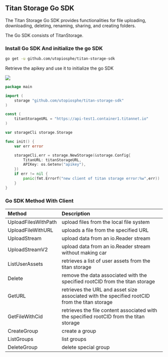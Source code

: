 ## Titan Storage Go SDK
The Titan Storage Go SDK provides functionalities for file uploading, downloading, deleting, renaming, sharing, and creating folders.

The Go SDK consists of TitanStorage.

### Install Go SDK And initialize the go SDK
```bash
go get -u github.com/utopiosphe/titan-storage-sdk
```

Retrieve the apikey and use it to initialize the go SDK

![](https://pic.imgdb.cn/item/670f68c5d29ded1a8cfb15f3.png)

```go
package main

import (
    storage "github.com/utopiosphe/titan-storage-sdk"
)

const (
    titanStorageURL = "https://api-test1.container1.titannet.io"
)

var storageCli storage.Storage

func init() {
    var err error

    storageCli,err = storage.NewStorage(&storage.Config{
        TitanURL: titanStorageURL,
        APIKey: os.Getenv("apikey"),
    })
    if err != nil {
        panic(fmt.Errorf("new client of titan storage error:%w",err))
    }
}
```

### Go SDK Method With Client
|Method|Description|
|:-|:-|
|UploadFilesWithPath|upload files from the local file system|
|UploadFileWithURL|uploads a file from the specified URL|
|UploadStream|upload data from an io.Reader stream|
|UploadStreamV2|upload data from an io.Reader stream without making car|
|ListUserAssets|retrieves a list of user assets from the titan storage|
|Delete|remove the data associated with the specified rootCID from the titan storage|
|GetURL|retrieves the URL and asset size associated with the specified rootCID from the titan storage|
|GetFileWithCid|retrieves the file content associated with the specified rootCID from the titan storage|
|CreateGroup|create a group|
|ListGroups|list groups|
|DeleteGroup|delete special group|
